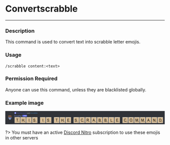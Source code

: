 # Convertscrabble
---
### Description
This command is used to convert text into scrabble letter emojis.
### Usage
```
/scrabble content:<text>
```
### Permission Required
Anyone can use this command, unless they are blacklisted globally.

### Example image
![convert example](../images/convertscrabble.png)

?> You must have an active [Discord Nitro](https://discord.com/nitro) subscription to use these emojis in other servers
